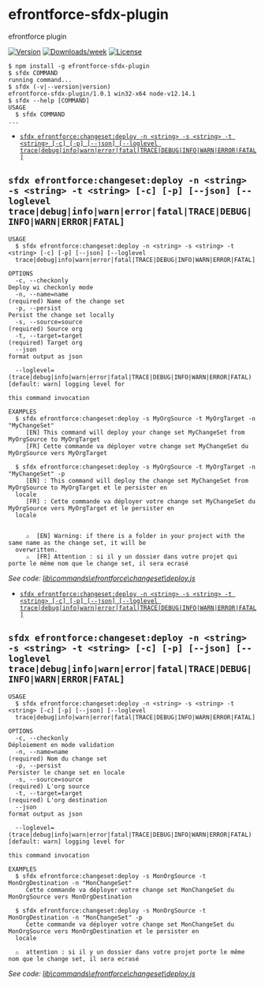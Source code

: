 efrontforce-sfdx-plugin
===========

efrontforce plugin

[![Version](https://img.shields.io/npm/v/efrontforce.svg)](https://npmjs.org/package/efrontforce)
[![Downloads/week](https://img.shields.io/npm/dw/efrontforce.svg)](https://npmjs.org/package/efrontforce)
[![License](https://img.shields.io/npm/l/efrontforce.svg)](https://github.com/benahm/efrontforce/blob/master/package.json)

<!-- toc -->

<!-- tocstop -->
<!-- install -->
<!-- usage -->
```sh-session
$ npm install -g efrontforce-sfdx-plugin
$ sfdx COMMAND
running command...
$ sfdx (-v|--version|version)
efrontforce-sfdx-plugin/1.0.1 win32-x64 node-v12.14.1
$ sfdx --help [COMMAND]
USAGE
  $ sfdx COMMAND
...
```
<!-- usagestop -->
<!-- commands -->
* [`sfdx efrontforce:changeset:deploy -n <string> -s <string> -t <string> [-c] [-p] [--json] [--loglevel trace|debug|info|warn|error|fatal|TRACE|DEBUG|INFO|WARN|ERROR|FATAL]`](#sfdx-efrontforcechangesetdeploy--n-string--s-string--t-string--c--p---json---loglevel-tracedebuginfowarnerrorfataltracedebuginfowarnerrorfatal)

## `sfdx efrontforce:changeset:deploy -n <string> -s <string> -t <string> [-c] [-p] [--json] [--loglevel trace|debug|info|warn|error|fatal|TRACE|DEBUG|INFO|WARN|ERROR|FATAL]`

```
USAGE
  $ sfdx efrontforce:changeset:deploy -n <string> -s <string> -t <string> [-c] [-p] [--json] [--loglevel 
  trace|debug|info|warn|error|fatal|TRACE|DEBUG|INFO|WARN|ERROR|FATAL]

OPTIONS
  -c, --checkonly                                                                   Deploy wi checkonly mode
  -n, --name=name                                                                   (required) Name of the change set
  -p, --persist                                                                     Persist the change set locally
  -s, --source=source                                                               (required) Source org
  -t, --target=target                                                               (required) Target org
  --json                                                                            format output as json

  --loglevel=(trace|debug|info|warn|error|fatal|TRACE|DEBUG|INFO|WARN|ERROR|FATAL)  [default: warn] logging level for
                                                                                    this command invocation

EXAMPLES
  $ sfdx efrontforce:changeset:deploy -s MyOrgSource -t MyOrgTarget -n "MyChangeSet"
     [EN] This command will deploy your change set MyChangeSet from MyOrgSource to MyOrgTarget
     [FR] Cette commande va déployer votre change set MyChangeSet du MyOrgSource vers MyOrgTarget
  
  $ sfdx efrontforce:changeset:deploy -s MyOrgSource -t MyOrgTarget -n "MyChangeSet" -p
     [EN] : This command will deploy the change set MyChangeSet from MyOrgSource to MyOrgTarget et le persister en 
  locale
     [FR] : Cette commande va déployer votre change set MyChangeSet du MyOrgSource vers MyOrgTarget et le persister en 
  locale
  

     ⚠️  [EN] Warning: if there is a folder in your project with the same name as the change set, it will be 
  overwritten.
     ⚠️  [FR] Attention : si il y un dossier dans votre projet qui porte le même nom que le change set, il sera ecrasé
```

_See code: [lib\commands\efrontforce\changeset\deploy.js](https://github.com/benahm/efrontforce/blob/v1.0.1/lib\commands\efrontforce\changeset\deploy.js)_
<!-- commandsstop -->
* [`sfdx efrontforce:changeset:deploy -n <string> -s <string> -t <string> [-c] [-p] [--json] [--loglevel trace|debug|info|warn|error|fatal|TRACE|DEBUG|INFO|WARN|ERROR|FATAL]`](#sfdx-efrontforcechangesetdeploy--n-string--s-string--t-string--c--p---json---loglevel-tracedebuginfowarnerrorfataltracedebuginfowarnerrorfatal)

## `sfdx efrontforce:changeset:deploy -n <string> -s <string> -t <string> [-c] [-p] [--json] [--loglevel trace|debug|info|warn|error|fatal|TRACE|DEBUG|INFO|WARN|ERROR|FATAL]`

```
USAGE
  $ sfdx efrontforce:changeset:deploy -n <string> -s <string> -t <string> [-c] [-p] [--json] [--loglevel 
  trace|debug|info|warn|error|fatal|TRACE|DEBUG|INFO|WARN|ERROR|FATAL]

OPTIONS
  -c, --checkonly                                                                   Déploiement en mode validation
  -n, --name=name                                                                   (required) Nom du change set
  -p, --persist                                                                     Persister le change set en locale
  -s, --source=source                                                               (required) L'org source
  -t, --target=target                                                               (required) L'org destination
  --json                                                                            format output as json

  --loglevel=(trace|debug|info|warn|error|fatal|TRACE|DEBUG|INFO|WARN|ERROR|FATAL)  [default: warn] logging level for
                                                                                    this command invocation

EXAMPLES
  $ sfdx efrontforce:changeset:deploy -s MonOrgSource -t MonOrgDestination -n "MonChangeSet"
     Cette commande va déployer votre change set MonChangeSet du MonOrgSource vers MonOrgDestination
  
  $ sfdx efrontforce:changeset:deploy -s MonOrgSource -t MonOrgDestination -n "MonChangeSet" -p
     Cette commande va déployer votre change set MonChangeSet du MonOrgSource vers MonOrgDestination et le persister en 
  locale
  
  ⚠️  attention : si il y un dossier dans votre projet porte le même nom que le change set, il sera ecrasé
```

_See code: [lib\commands\efrontforce\changeset\deploy.js](https://github.com/benahm/efrontforce/blob/v0.0.0/lib\commands\efrontforce\changeset\deploy.js)_
